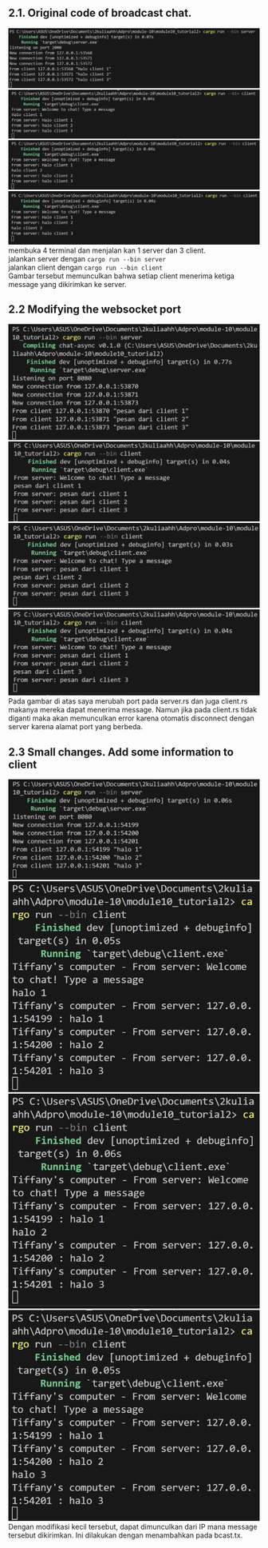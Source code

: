 ## 2.1. Original code of broadcast chat.
![alt text](image-2.png)
![alt text](image-3.png)
![alt text](image-4.png)
![alt text](image-5.png)
<br>
membuka 4 terminal dan menjalan kan 1 server dan 3 client. <br>
jalankan server dengan ```cargo run --bin server``` <br>
jalankan client dengan ```cargo run --bin client ``` <br>
Gambar tersebut memunculkan bahwa setiap client menerima ketiga message yang dikirimkan ke server.

## 2.2 Modifying the websocket port
![alt text](image.png)
![alt text](image-1.png)
![alt text](image-6.png)
![alt text](image-7.png)
<br>
Pada gambar di atas saya merubah port pada server.rs dan juga client.rs makanya mereka dapat menerima message. Namun jika pada client.rs tidak diganti maka akan memunculkan error karena otomatis disconnect dengan server karena alamat port yang berbeda.

## 2.3 Small changes. Add some information to client
![alt text](image-8.png)
![alt text](image-9.png)
![alt text](image-10.png)
![alt text](image-11.png)
<br>
Dengan modifikasi kecil tersebut, dapat dimunculkan dari IP mana message tersebut dikirimkan. Ini dilakukan dengan menambahkan pada bcast.tx.